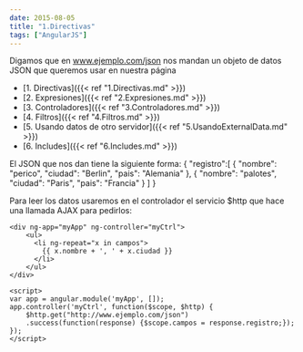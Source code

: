 ```yaml
---
date: 2015-08-05
title: "1.Directivas"
tags: ["AngularJS"]
---
```

Digamos que en www.ejemplo.com/json nos mandan un objeto de datos JSON que queremos usar en nuestra página
<!--more-->

* [1. Directivas]({{< ref "1.Directivas.md" >}})
* [2. Expresiones]({{< ref "2.Expresiones.md" >}})
* [3. Controladores]({{< ref "3.Controladores.md" >}})
* [4. Filtros]({{< ref "4.Filtros.md" >}})
* [5. Usando datos de otro servidor]({{< ref "5.UsandoExternalData.md" >}})
* [6. Includes]({{< ref "6.Includes.md" >}})

El JSON que nos dan tiene la siguiente forma:
	{
		"registro":[
			{
					"nombre": "perico",
					"ciudad": "Berlin",
					"pais": "Alemania"
			},
			{
					"nombre": "palotes",
					"ciudad": "Paris",
					"pais": "Francia"
			}
		]
	}

Para leer los datos usaremos en el controlador el servicio $http que hace una llamada AJAX para pedirlos:

	<div ng-app="myApp" ng-controller="myCtrl">
		<ul>
		  <li ng-repeat="x in campos">
		    {{ x.nombre + ', ' + x.ciudad }}
		  </li>
		</ul>
	</div>

	<script>
	var app = angular.module('myApp', []);
	app.controller('myCtrl', function($scope, $http) {
	    $http.get("http://www.ejemplo.com/json")
	    .success(function(response) {$scope.campos = response.registro;});
	});
	</script>

